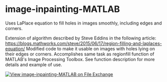 # image-inpainting-MATLAB
Uses LaPlace equation to fill holes in images smoothly, including edges and corners.

Extension of algorithm described by Steve Eddins in the following article: https://blogs.mathworks.com/steve/2015/06/17/region-filling-and-laplaces-equation/ 
Modified code to make it usable on images with holes lying on their edges or corners. Accomplishes same task as regionfill function of MATLAB's Image Processing Toolbox.
See function description for more details and example of use.

[![View image-inpainting-MATLAB on File Exchange](https://www.mathworks.com/matlabcentral/images/matlab-file-exchange.svg)](https://www.mathworks.com/matlabcentral/fileexchange/72536-image-inpainting-matlab)
